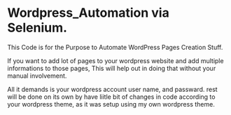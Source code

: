 # Wordpress_Automation via Selenium. 
This Code is for the Purpose to Automate WordPress Pages Creation Stuff.

If you want to add lot of pages to your wordpress website and add multiple informations to those pages, This will help out in doing that without your manual involvement. 

All it demands is your wordpress account user name, and passward. rest will be done on its own by have liitle bit of changes in code according to your wordpress theme, as it was setup using my own wordpress theme.

